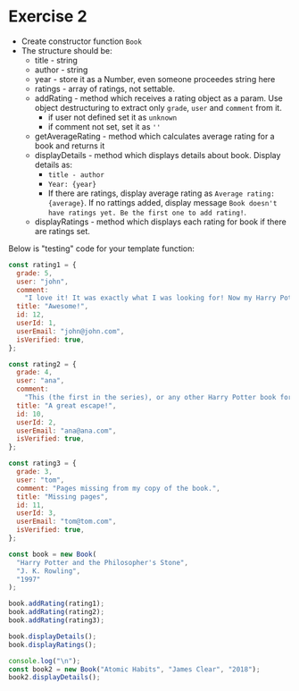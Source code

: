 # Exercise 2
- Create constructor function `Book`
- The structure should be:
  * title - string
  * author - string
  * year - store it as a Number, even someone proceedes string here
  * ratings - array of ratings, not settable.
  * addRating - method which receives a rating object as a param. Use object destructuring to extract only `grade`, `user` and `comment` from it. 
    - if user not defined set it as `unknown`
    - if comment not set, set it as `''`
  * getAverageRating - method which calculates average rating for a book and returns it
  * displayDetails - method which displays details about book. Display details as:
    - `title - author`
    - `Year: {year}`
    - If there are ratings, display average rating as `Average rating: {average}`. If no rattings added, display message `Book doesn't have ratings yet. Be the first one to add rating!`.
  * displayRatings - method which displays each rating for book if there are ratings set.

Below is "testing" code for your template function:

```javascript
const rating1 = {
  grade: 5,
  user: "john",
  comment:
    "I love it! It was exactly what I was looking for! Now my Harry Potter collection is more complete then ever before",
  title: "Awesome!",
  id: 12,
  userId: 1,
  userEmail: "john@john.com",
  isVerified: true,
};

const rating2 = {
  grade: 4,
  user: "ana",
  comment:
    "This (the first in the series), or any other Harry Potter book for that matter, needs no introduction. Once you've followed Harry to Hogworts and back during his first term, you'll be coming back for more time and time again!",
  title: "A great escape!",
  id: 10,
  userId: 2,
  userEmail: "ana@ana.com",
  isVerified: true,
};

const rating3 = {
  grade: 3,
  user: "tom",
  comment: "Pages missing from my copy of the book.",
  title: "Missing pages",
  id: 11,
  userId: 3,
  userEmail: "tom@tom.com",
  isVerified: true,
};

const book = new Book(
  "Harry Potter and the Philosopher's Stone",
  "J. K. Rowling",
  "1997"
);

book.addRating(rating1);
book.addRating(rating2);
book.addRating(rating3);

book.displayDetails();
book.displayRatings();

console.log("\n");
const book2 = new Book("Atomic Habits", "James Clear", "2018");
book2.displayDetails();
```